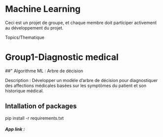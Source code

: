 # Machine Learning

Ceci est un projet de groupe, et chaque membre doit participer activement au développement du projet.

Topics/Thematique

# Group1-Diagnostic medical 

##" Algorithme ML : Arbre de décision

Description : Développer un modèle d’arbre de
décision pour diagnostiquer des affections médicales basées sur les
symptômes du patient et son historique médical.

## Intallation of packages
pip install -r requirements.txt


##### App link : 
